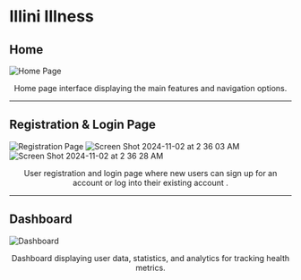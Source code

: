 # Illini Illness

## Home
![Home Page](https://github.com/user-attachments/assets/177577c9-e445-4984-adb4-ad9c709906f1)
<p align="center">Home page interface displaying the main features and navigation options.</p>

---

## Registration & Login Page
![Registration Page](https://github.com/user-attachments/assets/dc0ff227-77d7-486f-adbf-97498b54d84e)
![Screen Shot 2024-11-02 at 2 36 03 AM](https://github.com/user-attachments/assets/b5c9260f-9d9d-40ac-b995-e7c2ac5bae8b)
![Screen Shot 2024-11-02 at 2 36 28 AM](https://github.com/user-attachments/assets/43728b90-6016-41a9-8006-c5ea1bc607bb)

<p align="center"> User registration and login page where new users can sign up for an account or log into their existing account . </p>

---

## Dashboard
![Dashboard](https://github.com/user-attachments/assets/c947244e-7e57-4b8f-a10e-ed8c0ec4b412)
<p align="center">Dashboard displaying user data, statistics, and analytics for tracking health metrics.</p>
